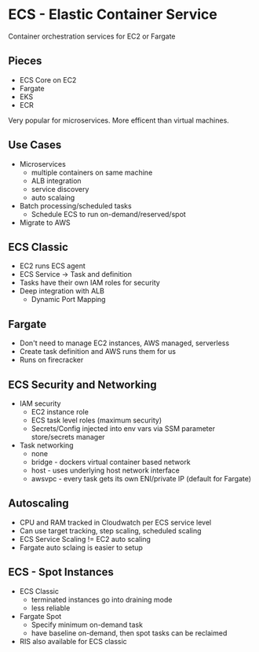 # ECS - Elastic Container Service

Container orchestration services for EC2 or Fargate

## Pieces

* ECS Core on EC2
* Fargate
* EKS
* ECR

Very popular for microservices. More efficent than virtual machines.

## Use Cases

* Microservices
  * multiple containers on same machine
  * ALB integration
  * service discovery
  * auto scalaing
* Batch processing/scheduled tasks
  * Schedule ECS to run on-demand/reserved/spot
* Migrate to AWS

## ECS Classic

* EC2 runs ECS agent
* ECS Service -> Task and definition
* Tasks have their own IAM roles for security
* Deep integration with ALB
  * Dynamic Port Mapping

## Fargate

* Don't need to manage EC2 instances, AWS managed, serverless
* Create task definition and AWS runs them for us
* Runs on firecracker

## ECS Security and Networking

* IAM security
  * EC2 instance role
  * ECS task level roles (maximum security)
  * Secrets/Config injected into env vars via SSM parameter store/secrets manager
* Task networking
  * none
  * bridge - dockers virtual container based network
  * host - uses underlying host network interface
  * awsvpc - every task gets its own ENI/private IP (default for Fargate)

## Autoscaling

* CPU and RAM tracked in Cloudwatch per ECS service level
* Can use target tracking, step scaling, scheduled scaling
* ECS Service Scaling != EC2 auto scaling
* Fargate auto sclaing is easier to setup

## ECS - Spot Instances

* ECS Classic
  * terminated instances go into draining mode
  * less reliable
* Fargate Spot
  * Specify minimum on-demand task
  * have baseline on-demand, then spot tasks can be reclaimed
* RIS also available for ECS classic